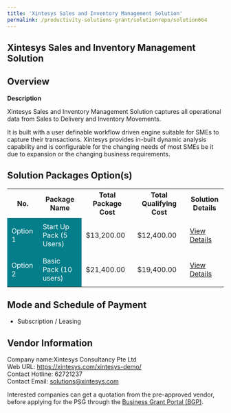 ```yaml
---
title: 'Xintesys Sales and Inventory Management Solution'
permalink: /productivity-solutions-grant/solutionrepo/solution664
---
```


## Xintesys Sales and Inventory Management Solution

## Overview

**Description**

Xintesys Sales and Inventory Management Solution captures all operational data from Sales to Delivery and Inventory Movements. 

It is built with a user definable workflow driven engine suitable for SMEs to capture their transactions. Xintesys provides in-built dynamic analysis capability and is configurable for the changing needs of most SMEs be it due to expansion or the changing business requirements.

## Solution Packages Option(s)

<table>
<tr>
<th><b>No.</b></th>
<th><b>Package Name</b></th>
<th><b>Total Package Cost</b></th>
<th><b>Total Qualifying Cost</b></th>
<th><b>Solution Details</b></th>
</tr>
<tr>
<td style='padding: 10px; background-color: #037E8A; color: #FFFFFF;'>Option 1</td>
<td style='padding: 10px; background-color: #037E8A; color: #FFFFFF;'>Start Up Pack (5 Users)</td>
<td style='padding: 10px;'>$13,200.00</td>
<td style='padding: 10px;'>$12,400.00</td>
<td style='padding: 10px;'><a href='/images/psg/Xintesys_Desensitised_Annex_3_Part_1.pdf' target='_blank'>View Details</a></td>
</tr>
<tr>
<td style='padding: 10px; background-color: #037E8A; color: #FFFFFF;'>Option 2</td>
<td style='padding: 10px; background-color: #037E8A; color: #FFFFFF;'>Basic Pack (10 users)</td>
<td style='padding: 10px;'>$21,400.00</td>
<td style='padding: 10px;'>$19,400.00</td>
<td style='padding: 10px;'><a href='/images/psg/Xintesys_Desensitised_Annex_3_Part_2.pdf' target='_blank'>View Details</a></td>
</tr>
</table>

## Mode and Schedule of Payment

 - Subscription / Leasing

## Vendor Information

 Company name:Xintesys Consultancy Pte Ltd<br>Web URL: https://xintesys.com/xintesys-demo/ <br>Contact Hotline: 62721237 <br>Contact Email: solutions@xintesys.com 

Interested companies can get a quotation from the pre-approved vendor, before applying for the PSG through the <a href='https://www.businessgrants.gov.sg/' target='_blank' rel='noopener'>Business Grant Portal (BGP)</a>.

<script src="/jquery/resize-tables.js"></script>

